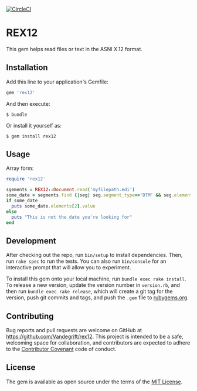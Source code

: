 [![CircleCI](https://circleci.com/gh/Vandegrift/rex12.svg?style=shield&circle-token=43575a1d75c0a4b93cfdde39ec725d1c47974036)](https://circleci.com/gh/Vandegrift/rex12)

# REX12

This gem helps read files or text in the ASNI X.12 format.


## Installation

Add this line to your application's Gemfile:

```ruby
gem 'rex12'
```

And then execute:

    $ bundle

Or install it yourself as:

    $ gem install rex12

## Usage

Array form:

```ruby
require 'rex12'

sgements = REX12::Document.read('myfilepath.edi')
some_date = segments.find {|seg| seg.segment_type=='DTM' && seg.elements[1].value=='056'}
if some_date
  puts some_date.elements[2].value
else
  puts "This is not the date you're looking for"
end
```

## Development

After checking out the repo, run `bin/setup` to install dependencies. Then, run `rake spec` to run the tests. You can also run `bin/console` for an interactive prompt that will allow you to experiment.

To install this gem onto your local machine, run `bundle exec rake install`. To release a new version, update the version number in `version.rb`, and then run `bundle exec rake release`, which will create a git tag for the version, push git commits and tags, and push the `.gem` file to [rubygems.org](https://rubygems.org).

## Contributing

Bug reports and pull requests are welcome on GitHub at https://github.com/Vandegrift/rex12. This project is intended to be a safe, welcoming space for collaboration, and contributors are expected to adhere to the [Contributor Covenant](http://contributor-covenant.org) code of conduct.


## License

The gem is available as open source under the terms of the [MIT License](http://opensource.org/licenses/MIT).
